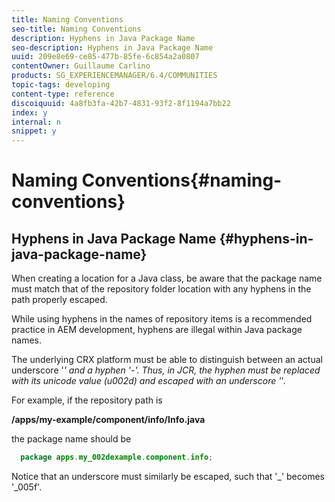```yaml
---
title: Naming Conventions
seo-title: Naming Conventions
description: Hyphens in Java Package Name
seo-description: Hyphens in Java Package Name
uuid: 209e8e69-ce85-477b-85fe-6c854a2a0807
contentOwner: Guillaume Carlino
products: SG_EXPERIENCEMANAGER/6.4/COMMUNITIES
topic-tags: developing
content-type: reference
discoiquuid: 4a8fb3fa-42b7-4831-93f2-8f1194a7bb22
index: y
internal: n
snippet: y
---
```


# Naming Conventions{#naming-conventions}

## Hyphens in Java Package Name {#hyphens-in-java-package-name}

When creating a location for a Java class, be aware that the package name must match that of the repository folder location with any hyphens in the path properly escaped.

While using hyphens in the names of repository items is a recommended practice in AEM development, hyphens are illegal within Java package names.

The underlying CRX platform must be able to distinguish between an actual underscore '_' and a hyphen '-'. Thus, in JCR, the hyphen must be replaced with its unicode value (u002d) and escaped with an underscore '_'.

For example, if the repository path is

**/apps/my-example/component/info/Info.java**

the package name should be

```java
  package apps.my_002dexample.component.info;
```

Notice that an underscore must similarly be escaped, such that '_' becomes '_005f'.
